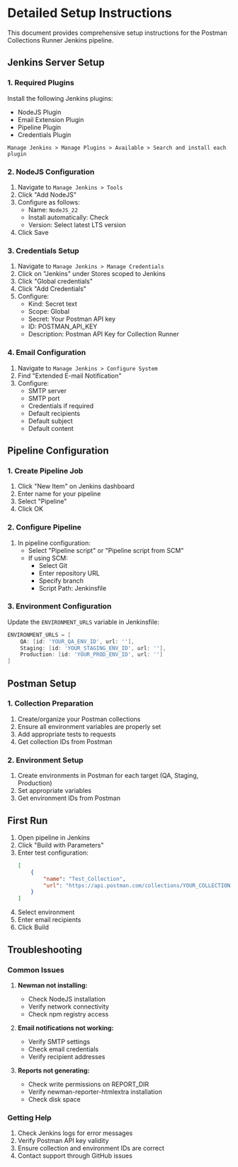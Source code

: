 # Detailed Setup Instructions

This document provides comprehensive setup instructions for the Postman Collections Runner Jenkins pipeline.

## Jenkins Server Setup

### 1. Required Plugins

Install the following Jenkins plugins:
- NodeJS Plugin
- Email Extension Plugin
- Pipeline Plugin
- Credentials Plugin

```
Manage Jenkins > Manage Plugins > Available > Search and install each plugin
```

### 2. NodeJS Configuration

1. Navigate to `Manage Jenkins > Tools`
2. Click "Add NodeJS"
3. Configure as follows:
   - Name: `NodeJS_22`
   - Install automatically: Check
   - Version: Select latest LTS version
4. Click Save

### 3. Credentials Setup

1. Navigate to `Manage Jenkins > Manage Credentials`
2. Click on "Jenkins" under Stores scoped to Jenkins
3. Click "Global credentials"
4. Click "Add Credentials"
5. Configure:
   - Kind: Secret text
   - Scope: Global
   - Secret: Your Postman API key
   - ID: POSTMAN_API_KEY
   - Description: Postman API Key for Collection Runner

### 4. Email Configuration

1. Navigate to `Manage Jenkins > Configure System`
2. Find "Extended E-mail Notification"
3. Configure:
   - SMTP server
   - SMTP port
   - Credentials if required
   - Default recipients
   - Default subject
   - Default content

## Pipeline Configuration

### 1. Create Pipeline Job

1. Click "New Item" on Jenkins dashboard
2. Enter name for your pipeline
3. Select "Pipeline"
4. Click OK

### 2. Configure Pipeline

1. In pipeline configuration:
   - Select "Pipeline script" or "Pipeline script from SCM"
   - If using SCM:
     - Select Git
     - Enter repository URL
     - Specify branch
     - Script Path: Jenkinsfile

### 3. Environment Configuration

Update the `ENVIRONMENT_URLS` variable in Jenkinsfile:

```groovy
ENVIRONMENT_URLS = [
    QA: [id: 'YOUR_QA_ENV_ID', url: ''],
    Staging: [id: 'YOUR_STAGING_ENV_ID', url: ''],
    Production: [id: 'YOUR_PROD_ENV_ID', url: '']
]
```

## Postman Setup

### 1. Collection Preparation

1. Create/organize your Postman collections
2. Ensure all environment variables are properly set
3. Add appropriate tests to requests
4. Get collection IDs from Postman

### 2. Environment Setup

1. Create environments in Postman for each target (QA, Staging, Production)
2. Set appropriate variables
3. Get environment IDs from Postman

## First Run

1. Open pipeline in Jenkins
2. Click "Build with Parameters"
3. Enter test configuration:
   ```json
   [
       {
           "name": "Test_Collection",
           "url": "https://api.postman.com/collections/YOUR_COLLECTION_ID?apikey=${POSTMAN_API_KEY}"
       }
   ]
   ```
4. Select environment
5. Enter email recipients
6. Click Build

## Troubleshooting

### Common Issues

1. **Newman not installing:**
   - Check NodeJS installation
   - Verify network connectivity
   - Check npm registry access

2. **Email notifications not working:**
   - Verify SMTP settings
   - Check email credentials
   - Verify recipient addresses

3. **Reports not generating:**
   - Check write permissions on REPORT_DIR
   - Verify newman-reporter-htmlextra installation
   - Check disk space

### Getting Help

1. Check Jenkins logs for error messages
2. Verify Postman API key validity
3. Ensure collection and environment IDs are correct
4. Contact support through GitHub issues